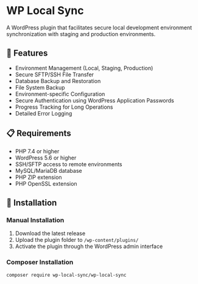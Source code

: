 # WP Local Sync

A WordPress plugin that facilitates secure local development environment synchronization with staging and production environments.

## 🚀 Features

- Environment Management (Local, Staging, Production)
- Secure SFTP/SSH File Transfer
- Database Backup and Restoration
- File System Backup
- Environment-specific Configuration
- Secure Authentication using WordPress Application Passwords
- Progress Tracking for Long Operations
- Detailed Error Logging

## 📋 Requirements

- PHP 7.4 or higher
- WordPress 5.6 or higher
- SSH/SFTP access to remote environments
- MySQL/MariaDB database
- PHP ZIP extension
- PHP OpenSSL extension

## 🔧 Installation

### Manual Installation
1. Download the latest release
2. Upload the plugin folder to `/wp-content/plugins/`
3. Activate the plugin through the WordPress admin interface

### Composer Installation 

```bash
composer require wp-local-sync/wp-local-sync
```
